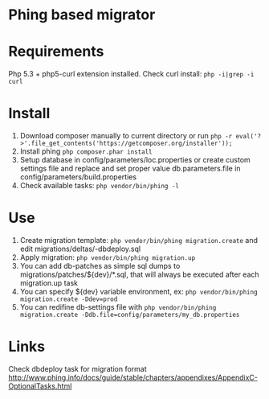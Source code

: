 Phing based migrator
====================

Requirements
============

Php 5.3 + php5-curl extension installed. Check curl install: `php -i|grep -i curl`

Install
=======

1. Download composer manually to current directory or run `php -r eval('?>'.file_get_contents('https://getcomposer.org/installer'));`
2. Install phing `php composer.phar install`
3. Setup database in config/parameters/loc.properties or create custom settings file and replace and set proper value db.parameters.file in config/parameters/build.properties
4. Check available tasks: `php vendor/bin/phing -l`

Use
===

1. Create migration template: `php vendor/bin/phing migration.create` and edit migrations/deltas/<timestamp>-dbdeploy.sql
2. Apply migration: `php vendor/bin/phing migration.up`
3. You can add db-patches as simple sql dumps to migrations/patches/${dev}/*.sql, that will always be executed after each migration.up task
4. You can specify ${dev} variable environment, ex: `php vendor/bin/phing migration.create -Ddev=prod`
5. You can redifine db-settings file with `php vendor/bin/phing migration.create -Ddb.file=config/parameters/my_db.properties`

Links
=====

Check dbdeploy task for migration format http://www.phing.info/docs/guide/stable/chapters/appendixes/AppendixC-OptionalTasks.html

